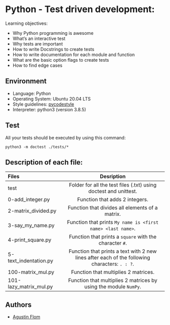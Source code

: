 # Python - Test driven development:

Learning objectives:

* Why Python programming is awesome
* What’s an interactive test
* Why tests are important
* How to write Docstrings to create tests
* How to write documentation for each module and function
* What are the basic option flags to create tests
* How to find edge cases

## Environment

* Language: Python
* Operating System: Ubuntu 20.04 LTS
* Style guidelines: [pycodestyle](https://pypi.org/project/pycodestyle/)
* Interpreter: python3 (version 3.8.5)

## Test

All your tests should be executed by using this command: 
```
python3 -m doctest ./tests/*
```

## Description of each file:

| Files          |Desription
|:----------------|:-------------------------------:|
|test |Folder for all the test files (.txt) using doctest and unittest.
|0-add_integer.py |Function that adds 2 integers.
|2-matrix_divided.py |Function that divides all elements of a matrix.
|3-say_my_name.py |Function that prints ``My name is <first name> <last name>``.
|4-print_square.py |Function that prints a ``square`` with the character ``#``.
|5-text_indentation.py |Function that prints a text with 2 new lines after each of the following characters: ``. : ?``.
|100-matrix_mul.py |Function that multiplies 2 matrices.
|101-lazy_matrix_mul.py |Function that multiplies 2 matrices by using the module ``NumPy``.

## Authors

* [Agustin Flom](https://github.com/agusfl)
